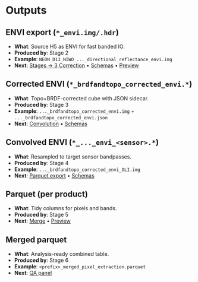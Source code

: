 # Outputs

## ENVI export (`*_envi.img/.hdr`)
- **What**: Source H5 as ENVI for fast banded IO.
- **Produced by**: Stage 2
- **Example**: `NEON_D13_NIWO_..._directional_reflectance_envi.img`
- **Next**: [Stages → 3 Correction](stages.md) • [Schemas](../reference/schemas.md) • [Preview](../usage/parquet_preview.md)

## Corrected ENVI (`*_brdfandtopo_corrected_envi.*`)
- **What**: Topo+BRDF-corrected cube with JSON sidecar.
- **Produced by**: Stage 3
- **Example**: `..._brdfandtopo_corrected_envi.img` + `..._brdfandtopo_corrected_envi.json`
- **Next**: [Convolution](stages.md#4-cross-sensor-convolution) • [Schemas](../reference/schemas.md)

## Convolved ENVI (`*_..._envi_<sensor>.*`)
- **What**: Resampled to target sensor bandpasses.
- **Produced by**: Stage 4
- **Example**: `..._brdfandtopo_corrected_envi_OLI.img`
- **Next**: [Parquet export](stages.md#5-parquet-export) • [Schemas](../reference/schemas.md)

## Parquet (per product)
- **What**: Tidy columns for pixels and bands.
- **Produced by**: Stage 5
- **Next**: [Merge](stages.md#6-duckdb-merge) • [Preview](../usage/parquet_preview.md)

## Merged parquet
- **What**: Analysis-ready combined table.
- **Produced by**: Stage 6
- **Example**: `<prefix>_merged_pixel_extraction.parquet`
- **Next**: [QA panel](stages.md#7-qa-panel)
